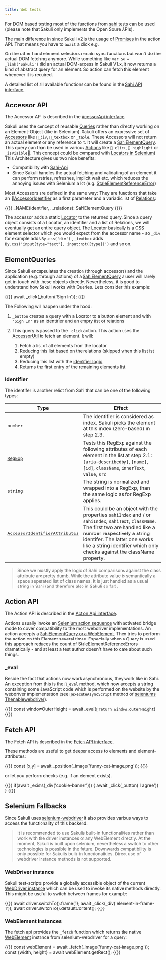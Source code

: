 ```yaml
---
title: Web tests
---
```


For DOM based testing most of the functions from [sahi tests](https://sahipro.com/docs/sahi-apis/) can be used (please note that Sakuli only implements the Open Soure APIs).

The main difference in since Sakuli v2 is the usage of [Promises](https://developers.google.com/web/fundamentals/primers/promises) in the action API. That means you have to `await` a click e.g.

On the other hand element selectors remain sync functions but won't do the actual DOM fetching anymore. While something like `var $e = _link('Sakuli')` did an actual DOM-access in Sakuli V1.x, it now returns a kind of abstract query for an element. So action can fetch this element whenever it is required.

A detailed list of all available functions can be found in the [Sahi API interface](/apidoc/sakuli-legacy/interfaces/sahiapi.html),

## Accessor API

The Accessor API is described in the [AcessorApi interface](/apidoc/sakuli-legacy/interfaces/accessorapi.html).

Sakuli uses the concept of reusable [Queries](/apidoc/sakuli-legacy/interfaces/sahielementquery.html) rather than directly working on an Element-Object (like in Selenium). Sakuli offers an expressive set of [Accessors](/apidoc/sakuli-legacy/interfaces/accessorapi.html) like `_div`, `_textbox` or `_table`. These Accessors will not return an actual element or any reference to it. It will create a [SahiElementQuery](/apidoc/sakuli-legacy/interfaces/sahielementquery.html). This query can than be used in various [Actions](#action-api) like `_click`, `_highlight` or `_isVisible`. This concept could be compared with [Locators in Selenium](https://seleniumhq.github.io/selenium/docs/api/javascript/module/selenium-webdriver/index_exports_By.html))
This Architecture gives us two nice benefits:

- Compatibility with [Sahi-Api](https://sahipro.com/docs/sahi-apis/index.html)
- Since Sakuli handles the actual fetching and validating of an element it can perform retries, refreshes, implicit wait etc. which reduces the annoying issues with Selenium a lot (e.g. [StaleElementReferenceError](https://seleniumhq.github.io/selenium/docs/api/javascript/module/selenium-webdriver/lib/error_exports_StaleElementReferenceError.html))

Most Accessors are defined in the same way: They are functions that take an [AccessorIdentifier](apidoc/sakuli-legacy/globals.html#accessoridentifier) as a first parameter and a variadic list of [Relations](#relations-api):

{{<highlight javascript>}}
_NAME(identifier, ...relations): SahiElementQuery
{{</highlight>}}

The accessor adds a static [Locator](https://seleniumhq.github.io/selenium/docs/api/javascript/module/selenium-webdriver/index_exports_By.html) to the returned query. Since a query object consists of a Locator, an identifier and a list of Relations, we will eventually get an entire query object. The Locator basically is a CSS element selector which you would expect from the accessor name - so `_div` for example adds `By.css('div')` , `_textbox` adds `By.css('input[type="text"], input:not([type])')` and so on.

## ElementQueries

Since Sakuli encapsulates the creation (through accessors) and the application (e.g. through actions) of a [SahiElementQuery](/apidoc/sakuli-legacy/interfaces/sahielementquery.html) a user will rarely get in touch with these objects directly. Nevertheless, it is good to understand how Sakuli works with Queries. Lets consider this example:

{{<highlight javascript>}}
await _click(_button('Sign In'));
{{</highlight>}}

The Following will happen under the hood:

1. `_button` creates a query with a Locator to a button element and with `'Sign In'` as an identifier and an empty list of relations

2. This query is passed to the `_click` action. This action uses the [AccessorUtil](/apidoc/sakuli-legacy/classes/accessorutil.html) to fetch an element. It will:
   1. Fetch a list of all elements from the locator
   2. Reducing this list based on the relations (skipped when this list ist empty)
   3. Reducing this list with the [identifier logic](#identifier)
   4. Returns the first entry of the remaining elements list

### Identifier

The identifer is another relict from Sahi that can be one of the following types:

| Type                                                         | Effect                                                       |
| ------------------------------------------------------------ | ------------------------------------------------------------ |
| `number`                                                     | The identifier is considered as index. Sakuli picks the element at this index (zero-based) in step 2.3. |
| [`RegExp`](https://developer.mozilla.org/de/docs/Web/JavaScript/Reference/Global_Objects/RegExp)                                                     | Tests this RegExp against the following attributes of each element in the list at step 2.1: `[aria-describedby]`, `[name]`, ` [id]`, `className`, `innerText`, `value`, `src` |
| `string`                                                     | The string is normalized and wrapped into a RegExp, than the same logic as for RegExp applies. |
| [`AccessorIdentifierAttributes`](/apidoc/sakuli-legacy/globals.html#accessoridentifierattributes) | This could be an object with the properties `sahiIndex` and / or `sahiIndex`, `sahiText`, `className`. The first two are handled like a number respectively a string identifer. The latter one works like a string identifier which only checks against the className property. |

> Since we mostly apply the logic of Sahi comparisons against the class attribute are pretty dumb. While the attribute value is semantically a space seperated list of class names. It is just handled as a usual string in Sahi (and therefore also in Sakuli so far).

## Action API

The Action API is described in the [Action Api interface](/apidoc/sakuli-legacy/interfaces/accessorapi.html).

Actions usually invoke an [Selenium action sequence](https://seleniumhq.github.io/selenium/docs/api/javascript/module/selenium-webdriver/lib/input_exports_Actions.html) with activated bridge mode to cover compatibility to the most webdriver implementations. An action accepts a [SahiElementQuery or a WebElement](/apidoc/sakuli-legacy/globals.html#sahielementqueryorwebelement). Then tries to perform the action on this Element several times. Especially when a Query is used this approach reduces the count of StaleElementReferenceErrors dramatically - and at least a test author doesn't have to care about such things.

### _eval

Beside the fact that actions now work asynchronous, they work like in Sahi. An exception from this is the [`_eval`](/apidoc/sakuli-legacy/interfaces/actionapi.html#_eval) method, which now accepts a string containing some JavaScript code which is performed on the website by the webdriver implementation (see `executeAsyncScript` method of [seleniums Thenablewebdriver](https://seleniumhq.github.io/selenium/docs/api/javascript/module/selenium-webdriver/index_exports_ThenableWebDriver.html)).

{{<highlight javascript>}}
const windowOuterHeight = await _eval(`return window.outerHeight`)
{{</highlight>}}

## Fetch API

The Fetch API is described in the [Fetch API interface](/apidoc/sakuli-legacy/interfaces/fetchapi.html).

These methods are useful to get deeper access to elements and element-attributes:

{{<highlight javascript>}}
const [x,y] = await _position(_image('funny-cat-image.png'));
{{</highlight>}}

or let you perform checks (e.g. if an element exists).

{{<highlight javascript>}}
if(await _exists(_div('cookie-banner'))) {
    await _click(_button('I agree'))
}
{{</highlight>}}

## Selenium Fallbacks

Since Sakuli uses [selenium-webdriver](https://www.npmjs.com/package/selenium-webdriver) it also provides various ways to access the functionality of this backend.

> It is recommended to use Sakulis built-in functionalities rather than work with the driver instances or any WebElement directly. At the moment, Sakuli is built upon selenium, nevertheless a switch to other technologies is possible in the future. Downwards compatibility is only possible for Sakulis built-in functionalities. Direct use of webdriver instance methods is not supported.

### WebDriver instance

Sakuli test-scripts provide a globally accessible object of the current [WebDriver instance](https://seleniumhq.github.io/selenium/docs/api/javascript/module/selenium-webdriver/index_exports_ThenableWebDriver.html) which can be used to invoke its native methods directly. This might be useful to switch between frames for example:

{{<highlight javascript>}}
await driver.switchTo().frame(1);
await _click(_div('element-in-frame-1'));
await driver.switchTo().defaultContent();
{{</highlight>}}

### WebElement instances

The fetch api provides the `_fetch` function which returns the native [WebElement](https://seleniumhq.github.io/selenium/docs/api/javascript/module/selenium-webdriver/index_exports_WebElement.html) instance from selenium-webdriver for a query:

{{<highlight javascript>}}
const webElement = await _fetch(_image('funny-cat-image.png')); 
const {width, height} = await webElement.getRect();
{{</highlight>}}
